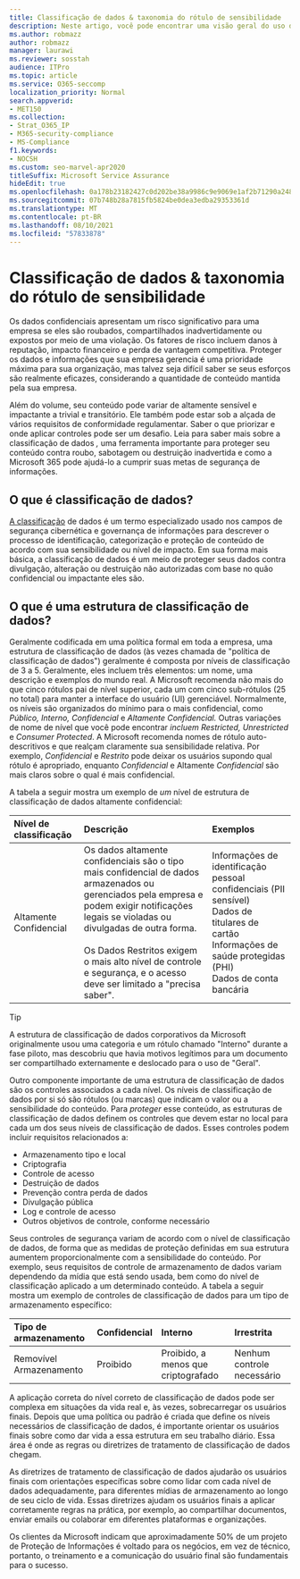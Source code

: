 ```yaml
---
title: Classificação de dados & taxonomia do rótulo de sensibilidade
description: Neste artigo, você pode encontrar uma visão geral do uso da classificação de dados & taxonomia de rótulo de sensibilidade com Microsoft 365.
ms.author: robmazz
author: robmazz
manager: laurawi
ms.reviewer: sosstah
audience: ITPro
ms.topic: article
ms.service: O365-seccomp
localization_priority: Normal
search.appverid:
- MET150
ms.collection:
- Strat_O365_IP
- M365-security-compliance
- MS-Compliance
f1.keywords:
- NOCSH
ms.custom: seo-marvel-apr2020
titleSuffix: Microsoft Service Assurance
hideEdit: true
ms.openlocfilehash: 0a178b23182427c0d202be38a9986c9e9069e1af2b71290a248c33aae19e0eaa
ms.sourcegitcommit: 07b748b28a7815fb5824be0dea3edba29353361d
ms.translationtype: MT
ms.contentlocale: pt-BR
ms.lasthandoff: 08/10/2021
ms.locfileid: "57833878"
---
```

# <a name="data-classification--sensitivity-label-taxonomy"></a>Classificação de dados & taxonomia do rótulo de sensibilidade

Os dados confidenciais apresentam um risco significativo para uma empresa se eles são roubados, compartilhados inadvertidamente ou expostos por meio de uma violação. Os fatores de risco incluem danos à reputação, impacto financeiro e perda de vantagem competitiva. Proteger os dados e informações que sua empresa gerencia é uma prioridade máxima para sua organização, mas talvez seja difícil saber se seus esforços são realmente eficazes, considerando a quantidade de conteúdo mantida pela sua empresa.

Além do volume, seu conteúdo pode variar de altamente sensível e impactante a trivial e transitório. Ele também pode estar sob a alçada de vários requisitos de conformidade regulamentar. Saber o que priorizar e onde aplicar controles pode ser um desafio. Leia para saber mais sobre a classificação de dados *,* uma ferramenta importante para proteger seu conteúdo contra roubo, sabotagem ou destruição inadvertida e como a Microsoft 365 pode ajudá-lo a cumprir suas metas de segurança de informações.

## <a name="what-is-data-classification"></a>O que é classificação de dados?

[A classificação](/microsoft-365/compliance/data-classification-overview) de dados é um termo especializado usado nos campos de segurança cibernética e governança de informações para descrever o processo de identificação, categorização e proteção de conteúdo de acordo com sua sensibilidade ou nível de impacto. Em sua forma mais básica, a classificação de dados é um meio de proteger seus dados contra divulgação, alteração ou destruição não autorizadas com base no quão confidencial ou impactante eles são.

## <a name="what-is-a-data-classification-framework"></a>O que é uma estrutura de classificação de dados?

Geralmente codificada em uma política formal em toda a empresa, uma estrutura de classificação de dados (às vezes chamada de "política de classificação de dados") geralmente é composta por níveis de classificação de 3 a 5. Geralmente, eles incluem três elementos: um nome, uma descrição e exemplos do mundo real. A Microsoft recomenda não mais do que cinco rótulos pai de nível superior, cada um com cinco sub-rótulos (25 no total) para manter a interface do usuário (UI) gerenciável. Normalmente, os níveis são organizados do mínimo para o mais confidencial, como *Público,* *Interno,* *Confidencial* e *Altamente* 
 *Confidencial.* Outras variações de nome de nível que você pode encontrar *incluem Restricted,* *Unrestricted* e *Consumer Protected*. A Microsoft recomenda nomes de rótulo auto-descritivos e que realçam claramente sua sensibilidade relativa. Por exemplo, *Confidencial* e *Restrito* pode deixar os usuários supondo qual rótulo é apropriado, enquanto *Confidencial* e Altamente *Confidencial* são mais claros sobre o qual é mais confidencial. 

A tabela a seguir mostra um exemplo de *um* nível de estrutura de classificação de dados altamente confidencial:

|**Nível de classificação**|**Descrição**|**Exemplos**|
|:-----------------------|:--------------|:-----------|
| Altamente Confidencial | Os dados altamente confidenciais são o tipo mais confidencial de dados armazenados ou gerenciados pela empresa e podem exigir notificações legais se violadas ou divulgadas de outra forma. <br><br> Os Dados Restritos exigem o mais alto nível de controle e segurança, e o acesso deve ser limitado a "precisa saber". | Informações de identificação pessoal confidenciais (PII sensível) <br> Dados de titulares de cartão <br> Informações de saúde protegidas (PHI) <br> Dados de conta bancária |

>[!TIP]
>A estrutura de classificação de dados corporativos da Microsoft originalmente usou uma categoria e um rótulo chamado "Interno" durante a fase piloto, mas descobriu que havia motivos legítimos para um documento ser compartilhado externamente e deslocado para o uso de "Geral".

Outro componente importante de uma estrutura de classificação de dados são os controles associados a cada nível. Os níveis de classificação de dados por si só são rótulos (ou marcas) que indicam o valor ou a sensibilidade do conteúdo. Para *proteger* esse conteúdo, as estruturas de classificação de dados definem os controles que devem estar no local para cada um dos seus níveis de classificação de dados. Esses controles podem incluir requisitos relacionados a:

- Armazenamento tipo e local
- Criptografia
- Controle de acesso
- Destruição de dados
- Prevenção contra perda de dados
- Divulgação pública
- Log e controle de acesso
- Outros objetivos de controle, conforme necessário

Seus controles de segurança variam de acordo com o nível de classificação de dados, de forma que as medidas de proteção definidas em sua estrutura aumentem proporcionalmente com a sensibilidade do conteúdo. Por exemplo, seus requisitos de controle de armazenamento de dados variam dependendo da mídia que está sendo usada, bem como do nível de classificação aplicado a um determinado conteúdo. A tabela a seguir mostra um exemplo de controles de classificação de dados para um tipo de armazenamento específico:

|**Tipo de armazenamento**|**Confidencial**|**Interno**|**Irrestrita**|
|:---------------|:---------------|:-----------|:---------------|
| Removível Armazenamento | Proibido | Proibido, a menos que criptografado | Nenhum controle necessário |

A aplicação correta do nível correto de classificação de dados pode ser complexa em situações da vida real e, às vezes, sobrecarregar os usuários finais. Depois que uma política ou padrão é criada que define os níveis necessários de classificação de dados, é importante orientar os usuários finais sobre como dar vida a essa estrutura em seu trabalho diário. Essa área é onde as regras ou diretrizes de tratamento de classificação de dados chegam.

As diretrizes de tratamento de classificação de dados ajudarão os usuários finais com orientações específicas sobre como lidar com cada nível de dados adequadamente, para diferentes mídias de armazenamento ao longo de seu ciclo de vida. Essas diretrizes ajudam os usuários finais a aplicar corretamente regras na prática, por exemplo, ao compartilhar documentos, enviar emails ou colaborar em diferentes plataformas e organizações.

Os clientes da Microsoft indicam que aproximadamente 50% de um projeto de Proteção de Informações é voltado para os negócios, em vez de técnico, portanto, o treinamento e a comunicação do usuário final são fundamentais para o sucesso.
